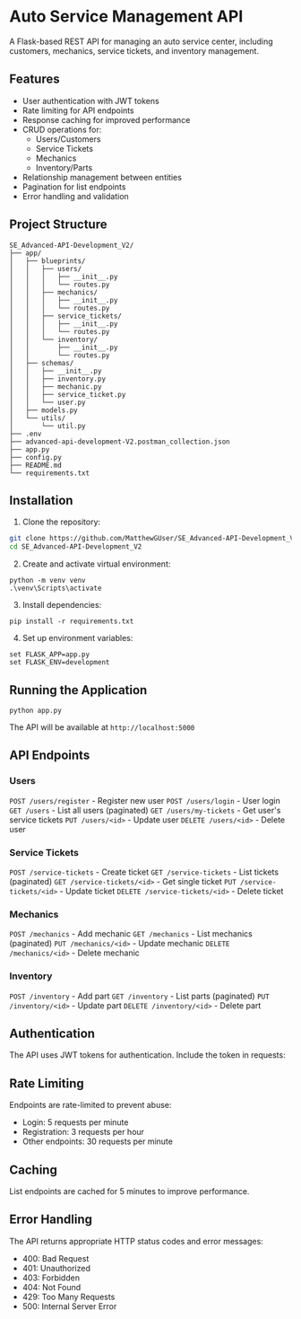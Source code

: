# Auto Service Management API

A Flask-based REST API for managing an auto service center, including customers, mechanics, service tickets, and inventory management.

## Features

- User authentication with JWT tokens
- Rate limiting for API endpoints
- Response caching for improved performance
- CRUD operations for:
  - Users/Customers
  - Service Tickets
  - Mechanics
  - Inventory/Parts
- Relationship management between entities
- Pagination for list endpoints
- Error handling and validation

## Project Structure

```
SE_Advanced-API-Development_V2/
├── app/
│   ├── blueprints/
│   │   ├── users/
│   │   │   ├── __init__.py
│   │   │   └── routes.py
│   │   ├── mechanics/
│   │   │   ├── __init__.py
│   │   │   └── routes.py
│   │   ├── service_tickets/
│   │   │   ├── __init__.py
│   │   │   └── routes.py
│   │   └── inventory/
│   │       ├── __init__.py
│   │       └── routes.py
│   ├── schemas/
│   │   ├── __init__.py
│   │   ├── inventory.py
│   │   ├── mechanic.py
│   │   ├── service_ticket.py
│   │   └── user.py
│   ├── models.py
│   └── utils/
│       └── util.py
├── .env
├── advanced-api-development-V2.postman_collection.json
├── app.py
├── config.py
├── README.md
└── requirements.txt
```

## Installation

1. Clone the repository:

```bash
git clone https://github.com/MatthewGUser/SE_Advanced-API-Development_V2.git
cd SE_Advanced-API-Development_V2
```

2. Create and activate virtual environment:

```
python -m venv venv
.\venv\Scripts\activate
```

3. Install dependencies:

```
pip install -r requirements.txt
```

4. Set up environment variables:

```
set FLASK_APP=app.py
set FLASK_ENV=development
```

## Running the Application

```
python app.py
```

The API will be available at
`http://localhost:5000`

## API Endpoints

### Users

`POST /users/register` - Register new user
`POST /users/login` - User login
`GET /users` - List all users (paginated)
`GET /users/my-tickets` - Get user's service tickets
`PUT /users/<id>` - Update user
`DELETE /users/<id>` - Delete user

### Service Tickets

`POST /service-tickets` - Create ticket
`GET /service-tickets` - List tickets (paginated)
`GET /service-tickets/<id>` - Get single ticket
`PUT /service-tickets/<id>` - Update ticket
`DELETE /service-tickets/<id>` - Delete ticket

### Mechanics

`POST /mechanics` - Add mechanic
`GET /mechanics` - List mechanics (paginated)
`PUT /mechanics/<id>` - Update mechanic
`DELETE /mechanics/<id>` - Delete mechanic

### Inventory

`POST /inventory` - Add part
`GET /inventory` - List parts (paginated)
`PUT /inventory/<id>` - Update part
`DELETE /inventory/<id>` - Delete part

## Authentication

The API uses JWT tokens for authentication. Include the token in requests:

## Rate Limiting

Endpoints are rate-limited to prevent abuse:

- Login: 5 requests per minute
- Registration: 3 requests per hour
- Other endpoints: 30 requests per minute

## Caching

List endpoints are cached for 5 minutes to improve performance.

## Error Handling

The API returns appropriate HTTP status codes and error messages:

- 400: Bad Request
- 401: Unauthorized
- 403: Forbidden
- 404: Not Found
- 429: Too Many Requests
- 500: Internal Server Error
